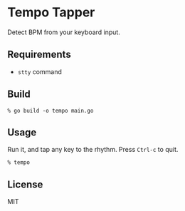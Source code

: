 # Tempo Tapper

Detect BPM from your keyboard input.

## Requirements

- `stty` command

## Build

```
% go build -o tempo main.go
```

## Usage

Run it, and tap any key to the rhythm.
Press `Ctrl-c` to quit.

```
% tempo
```

## License

MIT
